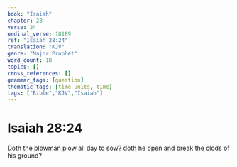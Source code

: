 ```yaml
---
book: "Isaiah"
chapter: 28
verse: 24
ordinal_verse: 18189
ref: "Isaiah 28:24"
translation: "KJV"
genre: "Major Prophet"
word_count: 18
topics: []
cross_references: []
grammar_tags: [question]
thematic_tags: [time-units, time]
tags: ["Bible","KJV","Isaiah"]
---
```


# Isaiah 28:24

Doth the plowman plow all day to sow? doth he open and break the clods of his ground?
